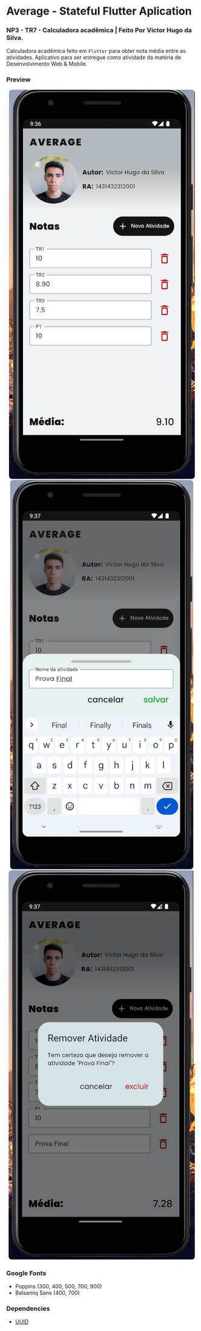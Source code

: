 # Average - Stateful Flutter Aplication

### NP3 - TR7 - Calculadora acadêmica | Feito Por Victor Hugo da Silva.

Calculadora acadêmica feito em `Flutter` para obter nota média entre as atividades. Aplicativo para ser entregue como atividade da matéria de Desenvolvimento Web & Mobile.

### Preview

<center>
  <img src="./.github/screenshots/preview01.png" alt="Preview 01" style="height: 500">
  <img src="./.github/screenshots/preview02.png" alt="Preview 02" style="height: 500">
  <img src="./.github/screenshots/preview03.png" alt="Preview 03" style="height: 500">
</center>

<style>
  img {
    border-radius: 8px;
  }
</style>

### Google Fonts

- Poppins (300, 400, 500, 700, 900)
- Balsamiq Sans (400, 700)

### Dependencies

- <a href="https://pub.dev/packages/uuid" target="_blank">UUID</a>

